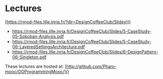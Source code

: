 # Lectures

[https://rmod-files.lille.inria.fr/?dir=DesignCoffeeClub/Slides]()

- https://rmod-files.lille.inria.fr/DesignCoffeeClub/Slides/5-CaseStudy-05-Sokoban-Analysis.pdf
- https://rmod-files.lille.inria.fr/DesignCoffeeClub/Slides/5-CaseStudy-06-LayeredSettingsArchitecture.pdf
- https://rmod-files.lille.inria.fr/DesignCoffeeClub/Slides/6-DesignPattern-06-Singleton.pdf

These lectures are hosted at: 
	[http://github.com/Pharo-mooc/OOProgrammingMooc/]()

